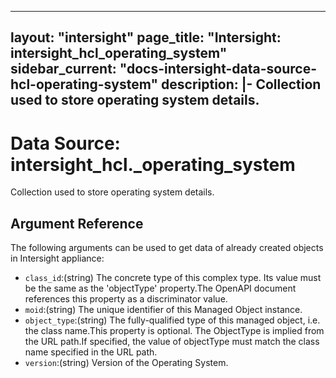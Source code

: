 
---
layout: "intersight"
page_title: "Intersight: intersight_hcl_operating_system"
sidebar_current: "docs-intersight-data-source-hcl-operating-system"
description: |-
Collection used to store operating system details.
---

# Data Source: intersight_hcl._operating_system
Collection used to store operating system details.
## Argument Reference
The following arguments can be used to get data of already created objects in Intersight appliance:
* `class_id`:(string) The concrete type of this complex type. Its value must be the same as the 'objectType' property.The OpenAPI document references this property as a discriminator value. 
* `moid`:(string) The unique identifier of this Managed Object instance. 
* `object_type`:(string) The fully-qualified type of this managed object, i.e. the class name.This property is optional. The ObjectType is implied from the URL path.If specified, the value of objectType must match the class name specified in the URL path. 
* `version`:(string) Version of the Operating System. 
